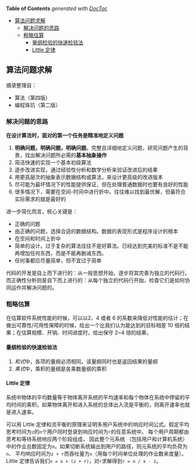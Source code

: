 <!-- START doctoc generated TOC please keep comment here to allow auto update -->
<!-- DON'T EDIT THIS SECTION, INSTEAD RE-RUN doctoc TO UPDATE -->
**Table of Contents**  *generated with [DocToc](https://github.com/thlorenz/doctoc)*

- [算法问题求解](#%E7%AE%97%E6%B3%95%E9%97%AE%E9%A2%98%E6%B1%82%E8%A7%A3)
  - [解决问题的思路](#%E8%A7%A3%E5%86%B3%E9%97%AE%E9%A2%98%E7%9A%84%E6%80%9D%E8%B7%AF)
  - [粗略估算](#%E7%B2%97%E7%95%A5%E4%BC%B0%E7%AE%97)
    - [量纲检验的快速检验法](#%E9%87%8F%E7%BA%B2%E6%A3%80%E9%AA%8C%E7%9A%84%E5%BF%AB%E9%80%9F%E6%A3%80%E9%AA%8C%E6%B3%95)
    - [Little 定律](#little-%E5%AE%9A%E5%BE%8B)

<!-- END doctoc generated TOC please keep comment here to allow auto update -->

## 算法问题求解

摘录整理自：

- 算法（第四版）
- 编程珠玑（第二版）

### 解决问题的思路

**在设计算法时，面对的第一个任务是精准地定义问题**

1. **明确问题，明确问题，明确问题**。完整且详细地定义问题，研究问题产生的背景，找出解决问题所必需的**基本抽象操作**
2. 简洁快速的实现一个基本初级算法
3. 逐步改进实现，通过经验性分析和数学分析来验证改进后的结果
4. 用更高层次的抽象表示数据结构或算法，来设计更高级的改进版本
5. 尽可能为最坏情况下的性能提供保证，但在处理普通数据时也要有良好的性能
6. 很多情况下，需要在空间-时间中进行折中。往往难以找到最优解，但最符合实际需求的就是最好的

进一步简化而言，核心关键是：

- 正确的问题
- 由正确的问题，选择合适的数据结构。数据的表现形式是程序设计的根本
- 在空间和时间上折中
- 简单的设计。过于复杂的算法往往不是好算法。已经达到完美的标准不是不能再增加任何东西，而是不能再删减东西。
- 任何事都应尽量简单，但不宜过于简单

代码的开发是自上而下进行的：从一般思想开始，逐步将其完善为独立的代码行。而正确性分析则是自下而上进行的：从每个独立的代码行开始，检查它们是如何协同运作并解决问题的。

### 粗略估算

在估算软件系统性能的时候，可以以2、4 或者 6 的系数来降低对性能的估计；在做出可靠性/可用性保障的时候，给出一个比我们认为能达到的目标相差 10 倍的结果；在估算规模、开销、时间进度时，给出保守 2~4 倍的结果。

#### 量纲检验的快速检验法

1. *和式*中，各项的量纲必须相同。该量纲同时也是返回结果的量纲
2. *乘式*中，乘积的量纲是各乘数量纲的乘积

#### Little 定律

系统中物体的平均数量等于物体离开系统的平均速率和每个物体在系统中停留的平均时间的乘积。如果物体离开和进入系统的总体出入流是平衡的，则离开速率也就是进入速率。

可以用 Little 定律和流平衡的原理来证明多用户系统中的响应时间公式。假定平均思考时间为`z`的`n`个用户同时登录到响应时间为`r`的任意系统中。 每个用户周期都由思考和等待系统响应两个阶段组成， 因此整个元系统 （包括用户和计算机系统）中的作业总数固定为`n`。如果切断系统输出到用户的路径，则元系统的平均负荷为`n`、 平均响应时间为`z + r`而吞吐量为`x`（用每个时间单位处理的作业数来度量）。Little 定律告诉我们`n = x × (z + r)`，对`r`求解得到`r = n / x - z`。
